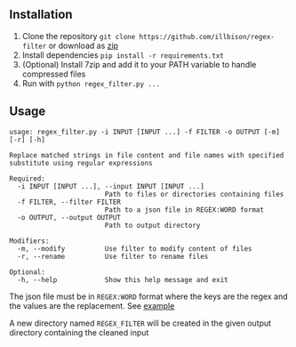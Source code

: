 ## Installation
1. Clone the repository `git clone https://github.com/illbison/regex-filter` or download as [zip](https://github.com/illbison/regex-filter/archive/refs/heads/main.zip)
2. Install dependencies `pip install -r requirements.txt`
3. (Optional) Install 7zip and add it to your PATH variable to handle compressed files
4. Run with `python regex_filter.py ...`

## Usage
```console
usage: regex_filter.py -i INPUT [INPUT ...] -f FILTER -o OUTPUT [-m] [-r] [-h]

Replace matched strings in file content and file names with specified substitute using regular expressions

Required:
  -i INPUT [INPUT ...], --input INPUT [INPUT ...]
                        Path to files or directories containing files
  -f FILTER, --filter FILTER
                        Path to a json file in REGEX:WORD format
  -o OUTPUT, --output OUTPUT
                        Path to output directory

Modifiers:
  -m, --modify          Use filter to modify content of files
  -r, --rename          Use filter to rename files

Optional:
  -h, --help            Show this help message and exit
```

The json file must be in `REGEX:WORD` format where the keys are the regex and the values are the replacement. See [example](example.json)

A new directory named `REGEX_FILTER` will be created in the given output directory containing the cleaned input

